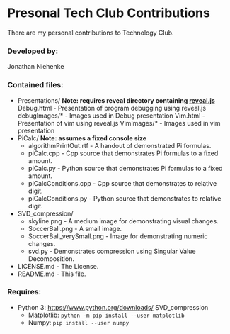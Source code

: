 # Presonal Tech Club Contributions

There are my personal contributions to Technology Club.

### Developed by:
Jonathan Niehenke

### Contained files:

- Presentations/ **Note: requires reveal directory containing [reveal.js](https://github.com/hakimel/reveal.js)**
    Debug.html - Presentation of program debugging using reveal.js
    debugImages/*  - Images used in Debug presentation
    Vim.html - Presentation of vim using reveal.js
    VimImages/* - Images used in vim presentation
- PiCalc/ **Note: assumes a fixed console size**
    - algorithmPrintOut.rtf - A handout of demonstrated Pi formulas.
    - piCalc.cpp - Cpp source that demonstrates Pi formulas to a fixed amount.
    - piCalc.py - Python source that demonstrates Pi formulas to a fixed amount. 
    - piCalcConditions.cpp - Cpp source that demonstrates to relative digit.
    - piCalcConditions.py - Python source that demonstrates to relative digit.
- SVD_compression/
    - skyline.png - A medium image for demonstrating visual changes.
    - SoccerBall.png - A small image.
    - SoccerBall_verySmall.png - Image for demonstrating numeric changes.
    - svd.py - Demonstrates compression using Singular Value Decomposition.
- LICENSE.md - The License.
- README.md - This file.

### Requires:

- Python 3: <https://www.python.org/downloads/>
SVD_compression
    - Matplotlib: `python -m pip install --user matplotlib`
    - Numpy: `pip install --user numpy`
